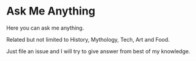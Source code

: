 # Ask Me Anything 

Here you can ask me anything. 

Related but not limited to History, Mythology, Tech, Art and Food.

Just file an issue and I will try to give answer from best of my knowledge.
